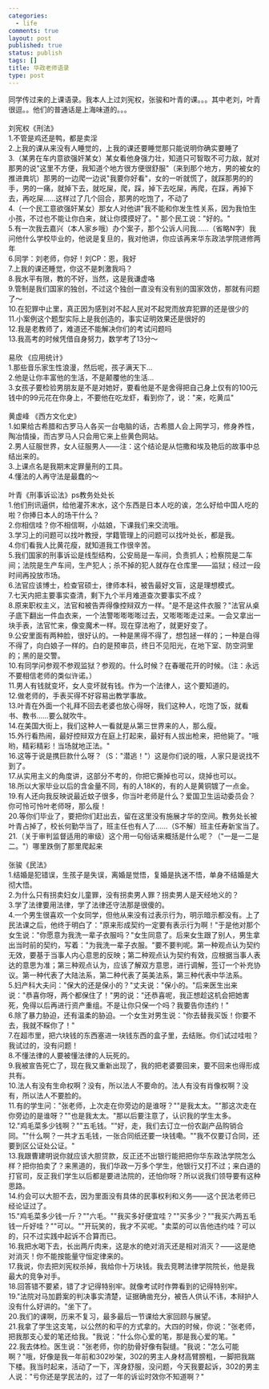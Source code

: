 ```yaml
--- 
categories: 
  - life
comments: true
layout: post
published: true
status: publish
tags: []
title: 华政老师语录
type: post
---
```

<div id="msgcns!3725CC0EE38B1F6!2276" class="bvMsg"> 同学传过来的上课语录。我本人上过刘宪权，张骏和叶青的课。。。其中老刘，叶青很逗。。他们的普通话是上海味道的。。。<br><br>刘宪权《刑法》<span> <br>1.</span>不管是鸡还是鸭，都是卖淫<span>  <br>2.</span>上我的课从来没有人睡觉的，上我的课还要睡觉那只能说明你确实要睡了<span>  <br>3.</span>（某男在车内意欲强奸某女）某女看他身强力壮，知道只可智取不可力敌，就对那男的说<span>"</span>这里不方便，我知道个地方很方便很舒服<span>"</span>（来到那个地方，男的被女的推进粪坑）那男的一边爬一边说<span>"</span>我要你好看<span>"</span>，女的一听就慌了，就踩那男的的手，男的一痛，就掉下去，就吃屎，爬，踩，掉下去吃屎，再爬，在踩，再掉下去，再吃屎……这样过了几个回合，那男的吃饱了，不动了<span>  <br>4.</span>（一个民工意欲强奸某女）那女人对他讲<span>"</span>我不能和你发生性关系，因为我怕生小孩，不过也不能让你白来，就让你摸摸好了。<span>" </span>那个民工说：<span>"</span>好的。<span>"  <br>5.</span>有一次我去嘉兴（本人家乡哦）办个案子，那个公诉人问我……（省略<span>N</span>字）我问他什么学校毕业的，他说是复旦的，我对他讲，你应该再来华东政法学院进修两年<span>  <br>6.</span>同学：刘老师，你好！刘<span>CP</span>：恩，我好<span>  <br>7.</span>上我的课还睡觉，你这不是刺激我吗？<span>  <br>8.</span>我水平有限，教的不好，当然，这是我谦虚咯<span>  <br>9.</span>管制是我们国家的独创，不过这个独创一直没有没有别的国家效仿，那就有问题了～<span>  <br>10.</span>在犯罪中止里，真正因为感到对不起人民对不起党而放弃犯罪的还是很少的<span>  <br>11.</span>小案例这个题型实际上是我创造的，事实证明效果还是很好的<span>  <br>12.</span>我是老教师了，难道还不能解决你们的考试问题吗<span>  <br>13.</span>我高考的时候凭借自身努力，数学考了<span>13</span>分～<span>   <br>  <br></span>易欣 《应用统计》<span> <br>1.</span>那些音乐家生性浪漫，然后呢，孩子满天下…<span>  <br>2.</span>他是让你丰富他的生活，不是颠覆他的生活…<span> <br>3.</span>女孩子要检验男朋友是不是对她好，要看他是不是舍得把自己身上仅有的<span>100</span>元钱中的<span>99</span>元花在你身上，不要他在吃龙虾，看到你了，说：<span>"</span>来，吃黄瓜<span>"   <br>  <br></span>黄虚峰 《西方文化史》<span> <br>1.</span>如果给古希腊和古罗马人各买一台电脑的话，古希腊人会上网学习，修身养性，陶冶情操，而古罗马人只会用它来上些黄色网站。<span>  <br>2.</span>男人征服世界，女人征服男人——注：这个结论是从恺撒和埃及艳后的故事中总结出来的。<span>  <br>3.</span>上课点名是我期末定罪量刑的工具。<span> <br>4.</span>懂法的人再守法是最蠢的～<span>  </span>　<span> <br>  <br></span>叶青《刑事诉讼法》<span>ps</span>教务处处长 　 　<span> <br>1.</span>他们刑讯逼供，给他灌芥末水，这个东西是日本人吃的诶，怎么好给中国人吃的啦？你捧日本人的场干什么？　<span> <br>2.</span>你相信哇？你不相信啊，小姑娘，下课我们来交流哦。<span> <br>3.</span>学习上的问题可以找叶教授，学籍管理上的问题可以找叶处长，都是我。　<span> <br>4.</span>你们看我人比黄花瘦，就知道我工作很辛苦。 　　<span> <br>5.</span>我们国家的刑事诉讼是线型结构，公安局是一车间，负责抓人；检察院是二车间；法院是生产车间，生产犯人；杀不掉的犯人就存在仓库里——监狱；经过一段时间再投放市场。　　<span> <br>6.</span>法官应该博士，检查官硕士，律师本科，被告最好文盲，这是理想模式。　　<span> <br>7.</span>七天内把主要事实查清，剩下九个半月难道查次要事实不成？<span> <br>8.</span>原来职权主义，法官和被告弄得像控辩双方一样。<span>"</span>是不是这件衣服？<span>"</span>法官从桌子底下翻出一件血衣来，一个法警嘭嘭嘭嘭过去，又嘭嘭嘭走过来。一会又拿出一块手表，法官忙来，像变魔术一样。现在穿法袍了，就更好变了。　　<span> <br>9.</span>公安里面有两种脸，很好认的。一种是黑得不得了，想包拯一样的；一种是白得不得了，向白娘子一样的。白的是预审员，终日不见阳光，在地下室、防空洞里的；黑的是交警。<span>  <br>10.</span>有同学问参观不参观监狱？参观的。什么时候？在春暖花开的时候。（注：永远不要相信老师的类似许诺。）　　　<span> <br>11.</span>男人有钱就变坏，女人变坏就有钱。作为一个法律人，这个要知道的。　<span> <br>12.</span>做老师的，手表买得不好容易出教学事故。 　　<span> <br>13.</span>叶青在外面一个礼拜不回去老婆也放心得呀，我们这种人，吃饱了饭，就看书、教书……要么就吹牛。<span>  <br>14.</span>在美国大街上，我们这种人一看就是从第三世界来的人，那么瘦。　　<span> <br>15.</span>外行看热闹，最好控辩双方在庭上打起来，最好有人拔出枪来，把他毙了。<span>"</span>哦哟，精彩精彩！当场就地正法。<span>"  <br>16.</span>这等于说是携巨款什么呀？（<span>S</span>：<span>"</span>潜逃！<span>"</span>）这是你们说的哦，人家只是说找不到了。　<span> <br>17.</span>从实用主义的角度讲，这部分不考的，你把它撕掉也可以，烧掉也可以。　　<span> <br>18.</span>所以大家毕业以后的含金量不同，有的人<span>18K</span>的，有的人是黄铜镀了一点金。　　<span> <br>19.</span>有人还向我反映说最近蚊子很多，你当叶老师是什么？爱国卫生运动委员会？你可怜可怜叶老师呀，那么瘦！　<span> <br>20.</span>等你们毕业了，要把你们赶出去，留在这里没有施展才华的空间。教务处长被叶青占掉了，校长何勤华当了，班主任也有人了……（<span>S</span>不解）班主任寿新宝当了。　<span> <br>21.</span>（关于审判监督适用的审级）这个用一句俗话来概括是什么呢？（<span>"</span>一是一二是二。<span>"</span>）哪里跌倒了那里爬起来<span> <br>  <br></span>张骏《民法》　　<span> <br>1.</span>结婚是犯错误，生孩子是失误，离婚是觉悟，复婚是执迷不悟，单身不结婚是大彻大悟。　<span> <br>2.</span>为什么只有拐卖妇女儿童罪，没有拐卖男人罪？拐卖男人是天经地义的？<span>  </span>　<span> <br>3.</span>学了法律要用法律，学了法律还守法那是很傻的。<span>   <br>4.</span>一个男生很喜欢一个女同学，但他从来没有过表示行为，明示暗示都没有。上了民法课之后，他终于明白了：<span>"</span>原来形成契约一定要有表示行为啊！<span>"</span>于是他对那个女生说：<span>"</span>你愿意为我洗一辈子衣服吗？<span>"</span>女生同意了。后来女生跟了别人，男生拿出当时前的契约，写着：<span>"</span>为我洗一辈子衣服。<span>"</span>要不要判呢。第一种观点认为契约无效，要基于当事人内心意思的反映；第二种观点认为契约有效，应根据当事人表达的意思为准；第三种观点认为，应该了解双方意思，进行调解，签订一个补充协议。第一种代表了大陆法系，第二种代表了英美法系，第三种代表中华法系。<span>  </span>　　<span> <br>5.</span>妇产科大夫问：<span>"</span>保大的还是保小的？<span>"</span>丈夫说：<span>"</span>保小的。<span>"</span>后来医生出来说：<span>"</span>恭喜你呀，两个都保住了！<span>"</span>男的说：<span>"</span>还恭喜呢，我正想趁这机会把她害死，免得以后再进行资产重组。不是让你只保一个吗？我要告你违约！<span>"  </span>　　<span> <br>6.</span>除了暴力胁迫，还有温柔的胁迫。一个女生对男生说：<span>"</span>你去替我买饭！你要不去，我就不睬你了！<span>"  </span>　　<span> <br>7.</span>在超市里，把六块钱的东西塞进一块钱东西的盒子里，去结账。你们试过哇啦？我试过的，没有问题！　　<span> <br>8.</span>不懂法律的人要被懂法律的人玩死的。<span>  </span>　　<span> <br>9.</span>我被宣告死亡了，现在我又重新出现了，我的把老婆要回来，要不回来也得形成共有。<span>  </span>　　<span> <br>10.</span>法人有没有生命权啊？没有，所以法人不要命的。法人有没有肖像权啊？没有，所以法人不要脸的。<span>  </span>　<span> <br>11.</span>有的学生问：<span>"</span>张老师，上次走在你旁边的是谁呀？<span>""</span>是我太太。<span>""</span>那这次走在你旁边的是谁呀？<span>""</span>也是我太太。<span>"</span>那以后要注意了，认识我的学生太多。<span>  </span>　<span> <br>12."</span>鸡毛菜多少钱啊？<span>""</span>五毛钱。<span>""</span>好，走，我们去订立一份农副产品购销合同。<span>""</span>什么啊？一共才五毛钱，一张合同纸还要一块钱嘞。<span>""</span>我不仅要订合同，还要到区公证处公证。<span>"  </span>　<span> <br>13.</span>我跟曹建明说你就应该大胆贷款，反正还不出银行能把把你华东政法学院怎么样？把你拍卖了？来黑道的，我们华政一万多个学生，他银行又打不过；来白道的打官司，反正我们学生以后都是要进法院的，还怕你呀？所以说我们领导要有这种思路。<span>  </span>　<span> <br>14.</span>约会可以大胆不去，因为里面没有具体的民事权利和义务——这个民法老师已经论证过了。<span>  </span>　　<span> <br>15."</span>鸡毛菜多少钱一斤？<span>""</span>六毛。<span>""</span>我买多好便宜哇？<span>""</span>买多少？<span>""</span>我买六两五毛钱一斤好哇？<span>""</span>可以。<span>""</span>开玩笑的，我才不买呢。<span>"</span>卖菜的可以告他违约哇？可以的，只不过实践中起诉不合算而已。<span>  </span>　　<span> <br>16.</span>我把水喝下去，长出两斤肉来，这是水的绝对消灭还是相对消灭？——这是绝对消灭！你不能按能量守恒定律来的。<span>  </span>　<span> <br>17.</span>我说，你去把刘宪权杀掉，我给你十万块钱。我去竞聘法律学院院长，他是我最大的竞争对手。<span>  </span>　<span> <br>18.</span>回答错不要紧，错了才记得特别牢。就像考试时作弊看到的记得特别牢。　　<span> <br>19."</span>法院对马加爵案的判决事实清楚，证据确凿充分，被告人供认不讳，本辩护人没有什么好讲的。<span>"</span>坐下了。<span>  </span>　<span> <br>20.</span>我们的课啊，历来不复习，最多最后一节课给大家回顾与展望。　　<span> <br>21.</span>我拿了学生这支笔，以公然的和平的方式拿的。大四的时候，你说：<span>"</span>张老师，把我那支心爱的笔还给我。<span>"</span>我说：<span>"</span>什么你心爱的笔，那是我心爱的笔。<span>"  </span>　<span> <br>22.</span>我去体检。医生说：<span>"</span>张老师，你的肋骨好像有裂缝。<span>"</span>我说：<span>"</span>怎么可能啊？<span>"</span>哦，好像是我一年前和<span>302</span>吵架，<span>302</span>的男主人身材高臂膀粗，一脚把我踹下楼。我当时起来，活动了一下，浑身舒服，没问题，今天我要起诉，<span>302</span>的男主人说：<span>"</span>亏你还是学民法的，过了一年的诉讼时效你不知道啊？<span>"  </span>　</div>
